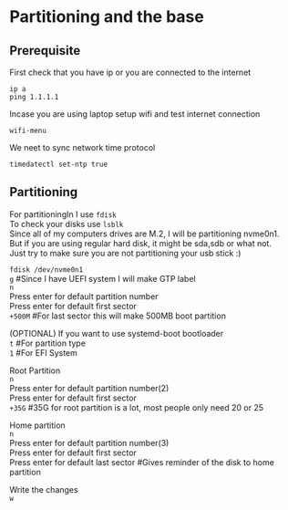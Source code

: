 # Partitioning and the base

## Prerequisite

First check that you have ip or you are connected to the internet

`ip a`   
`ping 1.1.1.1`

Incase you are using laptop setup wifi and test internet connection

`wifi-menu`

We neet to sync network time protocol

`timedatectl set-ntp true`

## Partitioning

For partitioningIn I use `fdisk`  
To check your disks use `lsblk`  
Since all of my computers drives are M.2, I will be partitioning nvme0n1.  
But if you are using regular hard disk, it might be sda,sdb or what not.  
Just try to make sure you are not partitioning your usb stick :)  

`fdisk /dev/nvme0n1`  
`g`	#Since I have UEFI system I will make GTP label  
`n`  
Press enter for default partition number  
Press enter for default first sector  
`+500M`	#For last sector this will make 500MB boot partition

(OPTIONAL) If you want to use systemd-boot bootloader  
`t`	#For partition type  
`1`	#For EFI System

Root Partition  
`n`  
Press enter for default partition number(2)  
Press enter for default first sector  
`+35G`	#35G for root partition is a lot, most people only need 20 or 25

Home partition  
`n`  
Press enter for default partition number(3)  
Press enter for default first sector  
Press enter for default last sector	#Gives reminder of the disk to home partition

Write the changes  
`w`


